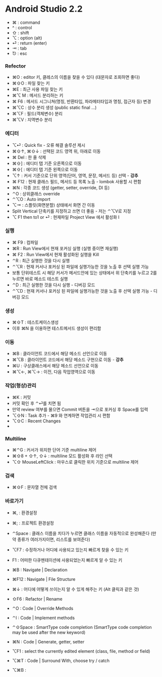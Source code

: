 # Android Studio 2.2
* ⌘ : command
* ^ : control
* ⇧ : shift
* ⌥ : option (alt)
* ⏎ : return (enter)
* ⇥ : tab
* ⎋ : esc

### Refector
* ⌘O : editor 키, 클레스의 이름을 찾을 수 있다 (대문자로 조회하면 좋다)
* ⌘⇧O  : 파일 찾는 키
* ⌘E : 최근 사용 파일 찾는 키
* ⌘⌥ M : 메서드 분리하는 키
* ⌘ F6 : 메서드 시그니쳐(명칭, 반환타입, 파라메터타입과 명칭, 접근자 등) 변경
* ⌘⌥C : 상수 분리 생성 (public static final …)
* ⌘⌥F : 필드(객체변수) 분리
* ⌘⌥V : 지역변수 분리

### 에디터
* ⌥⏎ : Quick fix - 오류 해결 솔루션 제시
* ⌘⇧↑, ⌘⇧↓ : 선택된 코드 영역 위, 아래로 이동
* ⌘ Del : 한 줄 삭제
* ⌘⇧] : 에디터 탭 기준 오른쪽으로 이동
* ⌘⇧[ : 에디터 탭 기준 왼쪽으로 이동
* ⌥↑ : 커서 기준으로 단위 영역(단어, 영역, 문장, 메서드 등) 선택 - **강추**
* ⌘ F12 : 현재 클래스 필드, 메서드 등 목록 노출 - lombok 사용할 시 편함
* ⌘N : 각종 코드 생성 (getter, setter, override, DI 등)
* ⌃O : 상위클래스 override
* ⌃⌥O : Auto import
* ⌥⇥ : 스플릿(화면분할) 상태에서 화면 간 이동
* Split Vertical 단축키를 지정하고 쓰면 더 좋음 - 저는 ⌃⌥V로 지정
* ⌥ F1 then to1 or ⏎ : 현재파일 Project View 에서 활성화
I
### 실행
* ⌘ F9 : 컴파일
* ⌘R : Run View에서 현재 포커싱 실행 (실행 중이면 재실행)
* ⌘ F2 : Run View에서 현재 활성화된 실행을 Kill
* ⌃R : 최근 실행한 것을 다시 실행
* ⌃⌥R : 현재 커서나 포커싱 된 파일에 실행가능한 것을 노출 후 선택 실행 가능
* 보통 단위테스트 시 해당 커서가 메서드안에 있는 상태에서 위 단축키를 누르고 2를 누르면 바로 메소드 테스트 실행
* ⌃D : 최근 실행한 것을 다시 실행 - 디버깅 모드
* ⌃⌥D : 현재 커서나 포커싱 된 파일에 실행가능한 것을 노출 후 선택 실행 가능 - 디버깅 모드

### 생성
* ⌘⇧T : 테스트케이스생성
* 이후 ⌘N 을 이용하면 테스트메서드 생성이 편리함

### 이동
* ⌘B : 클라이언트 코드에서 해당 메소드 선언으로 이동
* ⌘⌥B : 클라이언트 코드에서 해당 메소드 구현으로 이동 - **강추**
* ⌘U : 구상클래스에서 해당 메소드 선언으로 이동
* ⌘⌥←, ⌘⌥→ : 이전, 다음 작업영역으로 이동

### 작업(형상)관리
* ⌘K : 커밋
* 커밋 확인 후 ⌃⏎를 치면 됨
* 만약 review 여부를 물으면 Commit 버튼을 ⇥으로 포커싱 후 Space를 입력
* ⌥⇧N : Task 추가 - ⌘9 와 연계하면 작업관리 시 편함
* ⌥⇧C : Recent Changes
* 
### Multiline
* ⌘⌃G : 커서가 위치한 단어 기준 multiline 제어
* ⌘⇧8 + ⇧↑, ⇧↓ : multiline 모드 활성화 후 라인 선택
* ⌥⇧ MouseLeftClick : 마우스로 클릭한 위치 기준으로 multiline 제어

### 검색
* ⌘⇧F : 문자열 전체 검색

### 바로가기
* ⌘, : 환경설정
* ⌘; : 프로젝트 환경설정

* ⌃Space : 클래스 이름을 치다가 누르면 클래스 이름을 자동적으로 완성해준다 (만약 종류가 여러가지이면, 리스트를 보여준다)
* ⌥F7 : 수정하거나 어디에 사용되고 있는지 빠르게 찾을 수 있는 키
* F1 : 어떠한 다큐멘테이션에 사용되었는지 빠르게 알 수 있는 키
* ⌘B : Navigate | Declaration
* ⌘F12 : Navigate | File Structure
* ⌘↓ : 어디에 어떻게 쓰이는지 알 수 있게 해주는 키 (Alt 클릭과 같은 것)
* ⇧F6 : Refactor | Rename
* ⌃O : Code | Override Methods
* ⌃I : Code | Implement methods
* ⌃⇧Space :  SmartType code completion (SmartType code completion may be used after the new keyword)
* ⌘N : Code | Generate, getter, setter
* ⌥F1 : select the currently edited element (class, file, method or field)
* ⌥⌘T : Code | Surround With, choose try / catch
* ⌥⌘B : 